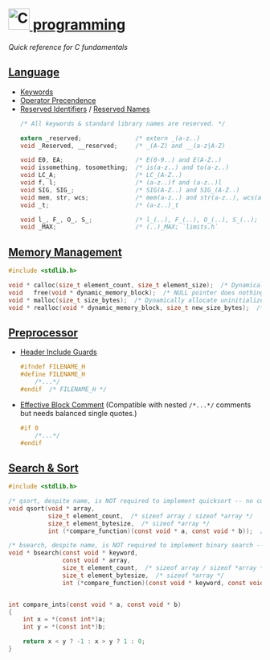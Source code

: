 [<img width="42px" src="https://user-images.githubusercontent.com/7102064/159596043-1a7a3e4d-abdb-4023-9ec7-ac934ef8f69e.png"
alt="C" /> programming](https://en.cppreference.com/w/c)
=======================

_Quick reference for C fundamentals_


[Language](https://en.cppreference.com/w/c/language.html)
----------

* [Keywords](https://en.cppreference.com/w/c/keyword.html)
* [Operator Precendence](https://en.cppreference.com/w/c/language/operator_precedence.html)
* [Reserved Identifiers](https://en.cppreference.com/w/c/language/identifiers.html#Reserved_identifiers) / [Reserved Names](https://www.gnu.org/software/libc/manual/html_node/Reserved-Names.html)
    ```C
    /* All keywords & standard library names are reserved. */
    
    extern _reserved;               /* extern _(a-z..)                       */
    void _Reserved, __reserved;     /* _(A-Z) and __(a-z|A-Z)                */

    void E0, EA;                    /* E(0-9..) and E(A-Z..)                 */
    void issomething, tosomething;  /* is(a-z..) and to(a-z..)               */
    void LC_A;                      /* LC_(A-Z..)                            */
    void f, l;                      /* (a-z..)f and (a-z..)l                 */
    void SIG, SIG_;                 /* SIG(A-Z..) and SIG_(A-Z..)            */
    void mem, str, wcs;             /* mem(a-z..) and str(a-z..), wcs(a-z..) */
    void _t;                        /* (a-z..)_t                             */

    void l_, F_, O_, S_;            /* l_(..), F_(..), O_(..), S_(..); `fcntl.h` */
    void _MAX;                      /* (..)_MAX; `limits.h`                      */
    ```


[Memory Management](https://cppreference.net/c/memory.html)
-------------------

```C
#include <stdlib.h>

void * calloc(size_t element_count, size_t element_size);  /* Dynamically allocate `0` initialized memory block; NULL on failure */
void   free(void * dynamic_memory_block);  /* NULL pointer does nothing; undefined if already freed */
void * malloc(size_t size_bytes);  /* Dynamically allocate uninitialized memory block; NULL on failure */
void * realloc(void * dynamic_memory_block, size_t new_size_bytes);  /* Effectively resize memory block; NULL on failure */
```


[Preprocessor](https://en.wikipedia.org/wiki/C_preprocessor)
--------------

* [Header Include Guards](https://en.wikipedia.org/wiki/Include_guard)
    ```C
    #ifndef FILENAME_H
    #define FILENAME_H
        /*...*/
    #endif  /* FILENAME_H */
    ```
* [Effective Block Comment](https://gcc.gnu.org/onlinedocs/cpp/Deleted-Code.html) (Compatible with nested `/*...*/` comments but needs balanced single quotes.)
    ```C
    #if 0
        /*...*/
    #endif
    ```


[Search & Sort](https://en.cppreference.com/w/c/algorithm)
---------------

```C
#include <stdlib.h>

/* qsort, despite name, is NOT required to implement quicksort -- no complexity or stability guarantees. */
void qsort(void * array,
           size_t element_count,  /* sizeof array / sizeof *array */
           size_t element_bytesize,  /* sizeof *array */
           int (*compare_function)(const void * a, const void * b));  /* returns value <, >, or == 0 */

/* bsearch, despite name, is NOT required to implement binary search -- no complexity guarantees. */
void * bsearch(const void * keyword,
               const void * array,
               size_t element_count,  /* sizeof array / sizeof *array */
               size_t element_bytesize,  /* sizeof *array */
               int (*compare_function)(const void * keyword, const void * element));  /* returns value <, >, or == 0 */


int compare_ints(const void * a, const void * b)
{
    int x = *(const int*)a;
    int y = *(const int*)b;

    return x < y ? -1 : x > y ? 1 : 0;
}
```
